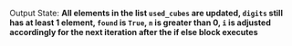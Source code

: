 Output State: **All elements in the list `used_cubes` are updated, `digits` still has at least 1 element, `found` is `True`, `n` is greater than 0, `i` is adjusted accordingly for the next iteration after the if else block executes**